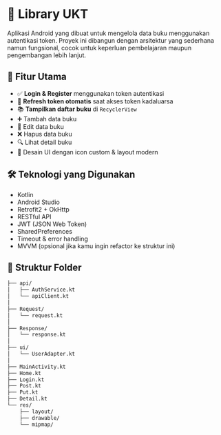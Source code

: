 # 📱 Library UKT

Aplikasi Android yang dibuat untuk mengelola data buku menggunakan autentikasi token. Proyek ini dibangun dengan arsitektur yang sederhana namun fungsional, cocok untuk keperluan pembelajaran maupun pengembangan lebih lanjut.

## 🚀 Fitur Utama

- ✅ **Login & Register** menggunakan token autentikasi
- 🔄 **Refresh token otomatis** saat akses token kadaluarsa
- 📚 **Tampilkan daftar buku** di `RecyclerView`
- ➕ Tambah data buku
- 📝 Edit data buku
- ❌ Hapus data buku
- 🔍 Lihat detail buku
- 🎨 Desain UI dengan icon custom & layout modern

## 🛠️ Teknologi yang Digunakan

- Kotlin
- Android Studio
- Retrofit2 + OkHttp
- RESTful API
- JWT (JSON Web Token)
- SharedPreferences
- Timeout & error handling
- MVVM (opsional jika kamu ingin refactor ke struktur ini)

## 🧪 Struktur Folder

```bash
├── api/
│   ├── AuthService.kt
│   └── apiClient.kt
│
├── Request/
│   └── request.kt
│
├── Response/
│   └── response.kt
│
├── ui/
│   └── UserAdapter.kt
│
├── MainActivity.kt
├── Home.kt
├── Login.kt
├── Post.kt
├── Put.kt
├── Detail.kt
└── res/
    ├── layout/
    ├── drawable/
    └── mipmap/
